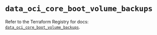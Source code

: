 # `data_oci_core_boot_volume_backups`

Refer to the Terraform Registry for docs: [`data_oci_core_boot_volume_backups`](https://registry.terraform.io/providers/hashicorp/oci/7.19.0/docs/data-sources/core_boot_volume_backups).
